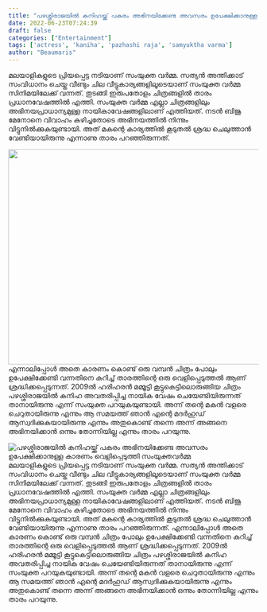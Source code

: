 ```yaml
---
title: "പഴശ്ശിരാജയിൽ കനിഹയ്ക്ക് പകരം അഭിനയിക്കേണ്ട അവസരം ഉപേക്ഷിക്കാനുള്ള കാരണം വെളിപ്പെടുത്തി സംയുക്തവർമ്മ"
date: 2022-06-23T07:24:39
draft: false
categories: ["Entertainment"]
tags: ['actress', 'kaniha', 'pazhashi raja', 'samyuktha varma']
author: "Beaumaris"
---
```


മലയാളികളുടെ പ്രിയപ്പെട്ട നടിയാണ് സംയുക്ത വർമ്മ. സത്യൻ അന്തിക്കാട് സംവിധാനം ചെയ്ത വീണ്ടും ചില വീട്ടുകാര്യങ്ങളിലൂടെയാണ് സംയുക്ത വർമ്മ സിനിമയിലേക്ക് വന്നത്. തുടങ്ങി ഇരുപതോളം ചിത്രങ്ങളിൽ താരം പ്രധാനവേഷത്തിൽ എത്തി. സംയുക്ത വർമ്മ എല്ലാ ചിത്രങ്ങളിലും അഭിനയപ്രാധാന്യമുള്ള നായികാവേഷങ്ങളിലാണ് എത്തിയത്. നടൻ ബിജു മേനോനെ വിവാഹം കഴിച്ചതോടെ അഭിനയത്തിൽ നിന്നും വിട്ടുനിൽക്കുകയുണ്ടായി. അത് മകന്റെ കാര്യത്തിൽ കൂടുതൽ ശ്രദ്ധ ചെലുത്താൻ വേണ്ടിയായിരുന്നു എന്നാണു താരം പറഞ്ഞിരുന്നത്.

<img class="wp-image-340359 aligncenter" src="https://cdn.boolokam.com/articles/2022/06/33r2rrr.jpg" alt="" width="769" height="433" />എന്നാലിപ്പോൾ അതെ കാരണം കൊണ്ട് ഒരു വമ്പൻ ചിത്രം പോലും ഉപേക്ഷിക്കേണ്ടി വന്നതിനെ കുറിച്ച് താരത്തിന്റെ ഒരു വെളിപ്പെടുത്തൽ ആണ് ശ്രദ്ധിക്കപ്പെടുന്നത്. 2009ൽ ഹരിഹരൻ മമ്മൂട്ടി കൂട്ടുകെട്ടിലൊരുങ്ങിയ ചിത്രം പഴശ്ശിരാജയിൽ കനിഹ അവതരിപ്പിച്ച നായിക വേഷം ചെയേണ്ടിയിരുന്നത് താനായിരുന്നു എന്ന് സംയുക്ത പറയുകയുണ്ടായി. അന്ന് തന്റെ മകൻ വളരെ ചെറുതായിരുന്നു എന്നും ആ സമയത്ത് ഞാൻ എന്റെ മദർഹുഡ് ആസ്വദിക്കുകയായിരുന്നു എന്നും അതുകൊണ്ട് തന്നെ അന്ന് അങ്ങനെ അഭിനയിക്കാൻ ഒന്നും തോന്നിയില്ല എന്നും താരം പറയുന്നു.


![പഴശ്ശിരാജയിൽ കനിഹയ്ക്ക് പകരം അഭിനയിക്കേണ്ട അവസരം ഉപേക്ഷിക്കാനുള്ള കാരണം വെളിപ്പെടുത്തി സംയുക്തവർമ്മ](https://cdn.boolokam.com/articles/2022/06/33r2rrr.jpg)മലയാളികളുടെ പ്രിയപ്പെട്ട നടിയാണ് സംയുക്ത വർമ്മ. സത്യൻ അന്തിക്കാട് സംവിധാനം ചെയ്ത വീണ്ടും ചില വീട്ടുകാര്യങ്ങളിലൂടെയാണ് സംയുക്ത വർമ്മ സിനിമയിലേക്ക് വന്നത്. തുടങ്ങി ഇരുപതോളം ചിത്രങ്ങളിൽ താരം പ്രധാനവേഷത്തിൽ എത്തി. സംയുക്ത വർമ്മ എല്ലാ ചിത്രങ്ങളിലും അഭിനയപ്രാധാന്യമുള്ള നായികാവേഷങ്ങളിലാണ് എത്തിയത്. നടൻ ബിജു മേനോനെ വിവാഹം കഴിച്ചതോടെ അഭിനയത്തിൽ നിന്നും വിട്ടുനിൽക്കുകയുണ്ടായി. അത് മകന്റെ കാര്യത്തിൽ കൂടുതൽ ശ്രദ്ധ ചെലുത്താൻ വേണ്ടിയായിരുന്നു എന്നാണു താരം പറഞ്ഞിരുന്നത്. എന്നാലിപ്പോൾ അതെ കാരണം കൊണ്ട് ഒരു വമ്പൻ ചിത്രം പോലും ഉപേക്ഷിക്കേണ്ടി വന്നതിനെ കുറിച്ച് താരത്തിന്റെ ഒരു വെളിപ്പെടുത്തൽ ആണ് ശ്രദ്ധിക്കപ്പെടുന്നത്. 2009ൽ ഹരിഹരൻ മമ്മൂട്ടി കൂട്ടുകെട്ടിലൊരുങ്ങിയ ചിത്രം പഴശ്ശിരാജയിൽ കനിഹ അവതരിപ്പിച്ച നായിക വേഷം ചെയേണ്ടിയിരുന്നത് താനായിരുന്നു എന്ന് സംയുക്ത പറയുകയുണ്ടായി. അന്ന് തന്റെ മകൻ വളരെ ചെറുതായിരുന്നു എന്നും ആ സമയത്ത് ഞാൻ എന്റെ മദർഹുഡ് ആസ്വദിക്കുകയായിരുന്നു എന്നും അതുകൊണ്ട് തന്നെ അന്ന് അങ്ങനെ അഭിനയിക്കാൻ ഒന്നും തോന്നിയില്ല എന്നും താരം പറയുന്നു.
